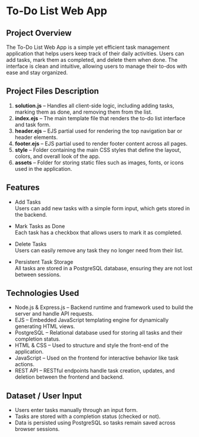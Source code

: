 # To-Do List Web App

## Project Overview

The To-Do List Web App is a simple yet efficient task management application that helps users keep track of their daily activities. Users can add tasks, mark them as completed, and delete them when done. The interface is clean and intuitive, allowing users to manage their to-dos with ease and stay organized.

## Project Files Description

1. **solution.js** – Handles all client-side logic, including adding tasks, marking them as done, and removing them from the list.
2. **index.ejs** – The main template file that renders the to-do list interface and task form.
3. **header.ejs** – EJS partial used for rendering the top navigation bar or header elements.
4. **footer.ejs** – EJS partial used to render footer content across all pages.
5. **style** – Folder containing the main CSS styles that define the layout, colors, and overall look of the app.
6. **assets** – Folder for storing static files such as images, fonts, or icons used in the application.

## Features

- Add Tasks  
  Users can add new tasks with a simple form input, which gets stored in the backend.

- Mark Tasks as Done  
  Each task has a checkbox that allows users to mark it as completed.

- Delete Tasks  
  Users can easily remove any task they no longer need from their list.

- Persistent Task Storage  
  All tasks are stored in a PostgreSQL database, ensuring they are not lost between sessions.

## Technologies Used

- Node.js & Express.js – Backend runtime and framework used to build the server and handle API requests.
- EJS – Embedded JavaScript templating engine for dynamically generating HTML views.
- PostgreSQL – Relational database used for storing all tasks and their completion status.
- HTML & CSS – Used to structure and style the front-end of the application.
- JavaScript – Used on the frontend for interactive behavior like task actions.
- REST API – RESTful endpoints handle task creation, updates, and deletion between the frontend and backend.

## Dataset / User Input

- Users enter tasks manually through an input form.
- Tasks are stored with a completion status (checked or not).
- Data is persisted using PostgreSQL so tasks remain saved across browser sessions.
